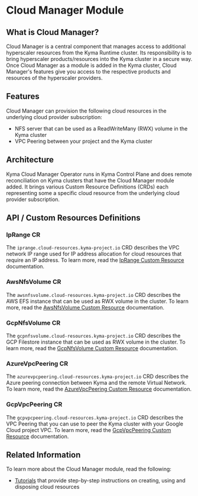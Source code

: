 
# Cloud Manager Module

## What is Cloud Manager?

Cloud Manager is a central component that manages access to additional hyperscaler resources from the Kyma Runtime cluster. Its responsibility is to bring hyperscaler products/resources into the Kyma cluster in a secure way. Once Cloud Manager as a module is added in the Kyma cluster, Cloud Manager's features give you access to the respective products and resources of the hyperscaler providers.

## Features

Cloud Manager can provision the following cloud resources in the underlying cloud provider subscription:

* NFS server that can be used as a ReadWriteMany (RWX) volume in the Kyma cluster
* VPC Peering between your project and the Kyma cluster

## Architecture

Kyma Cloud Manager Operator runs in Kyma Control Plane and does remote reconciliation on Kyma clusters that
have the Cloud Manager module added. It brings various Custom Resource Definitions (CRDs) each representing some
a specific cloud resource from the underlying cloud provider subscription.

## API / Custom Resources Definitions

### IpRange CR

The `iprange.cloud-resources.kyma-project.io` CRD describes the VPC network
IP range used for IP address allocation for cloud resources that require an IP address.
To learn more, read the [IpRange Custom Resource](./resources/04-10-iprange.md) documentation.

### AwsNfsVolume CR

The `awsnfsvolume.cloud-resources.kyma-project.io` CRD describes the AWS EFS
instance that can be used as RWX volume in the cluster.
To learn more, read the [AwsNfsVolume Custom Resource](./resources/04-20-10-aws-nfs-volume.md) documentation.

### GcpNfsVolume CR

The `gcpnfsvolume.cloud-resources.kyma-project.io` CRD describes the GCP Filestore
instance that can be used as RWX volume in the cluster.
To learn more, read the [GcpNfsVolume Custom Resource](./resources/04-30-10-gcp-nfs-volume.md)  documentation.

### AzureVpcPeering CR

The `azurevpcpeering.cloud-resources.kyma-project.io` CRD describes the Azure peering connection 
between Kyma and the remote Virtual Network. To learn more, read the [AzureVpcPeering Custom Resource](./resources/04-40-10-azure-vpc-peering.md) documentation.

### GcpVpcPeering CR
The `gcpvpcpeering.cloud-resources.kyma-project.io` CRD describes the VPC Peering
that you can use to peer the Kyma cluster with your Google Cloud project VPC.
To learn more, read the [GcpVpcPeering Custom Resource](./resources/04-50-gcp-vpc-peering.md) documentation.

## Related Information

To learn more about the Cloud Manager module, read the following:

* [Tutorials](./tutorials/README.md) that provide step-by-step instructions on creating, using and disposing cloud resources
